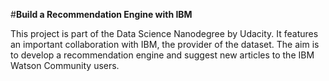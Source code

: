 #**Build a Recommendation Engine with IBM**


This project is part of the Data Science Nanodegree by Udacity. 
It features an important collaboration with IBM, the provider of the dataset. 
The aim is to develop a recommendation engine and suggest new articles to the IBM Watson Community users.
